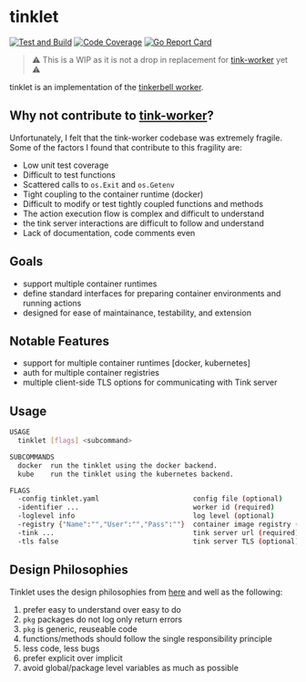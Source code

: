 # tinklet

[![Test and Build](https://github.com/jacobweinstock/tinklet/actions/workflows/ci.yaml/badge.svg)](https://github.com/jacobweinstock/tinklet/actions/workflows/ci.yaml)
[![Code Coverage](https://img.shields.io/endpoint?url=https://gist.githubusercontent.com/jacobweinstock/9d00cc54b39121e62d88ab6e02cec6dd/raw/branch-main.json)](https://gist.github.com/jacobweinstock/9d00cc54b39121e62d88ab6e02cec6dd#file-branch-main-coverage)
[![Go Report Card](https://goreportcard.com/badge/github.com/jacobweinstock/tinklet)](https://goreportcard.com/report/github.com/jacobweinstock/tinklet)

>:warning: This is a WIP as it is not a drop in replacement for [tink-worker](https://docs.tinkerbell.org/services/tink-worker/) yet :warning:

tinklet is an implementation of the [tinkerbell worker](https://docs.tinkerbell.org/services/tink-worker/).

## Why not contribute to [tink-worker](https://docs.tinkerbell.org/services/tink-worker/)?

Unfortunately, I felt that the tink-worker codebase was extremely fragile.
Some of the factors I found that contribute to this fragility are:
- Low unit test coverage 
- Difficult to test functions
- Scattered calls to `os.Exit` and `os.Getenv`
- Tight coupling to the container runtime (docker)
- Difficult to modify or test tightly coupled functions and methods
- The action execution flow is complex and difficult to understand
- the tink server interactions are difficult to follow and understand
- Lack of documentation, code comments even

## Goals

- support multiple container runtimes
- define standard interfaces for preparing container environments and running actions
- designed for ease of maintainance, testability, and extension

## Notable Features

- support for multiple container runtimes [docker, kubernetes]
- auth for multiple container registries
- multiple client-side TLS options for communicating with Tink server

## Usage

```bash
USAGE
  tinklet [flags] <subcommand>

SUBCOMMANDS
  docker  run the tinklet using the docker backend.
  kube    run the tinklet using the kubernetes backend.

FLAGS
  -config tinklet.yaml                       config file (optional)
  -identifier ...                            worker id (required)
  -loglevel info                             log level (optional)
  -registry {"Name":"","User":"","Pass":""}  container image registry (optional)
  -tink ...                                  tink server url (required)
  -tls false                                 tink server TLS (optional)
```

## Design Philosophies

Tinklet uses the design philosophies from [here](https://github.com/jacobweinstock/DesignPhilosophy) and well as the following:

1. prefer easy to understand over easy to do
2. `pkg` packages do not log only return errors
3. `pkg` is generic, reuseable code
4. functions/methods should follow the single responsibility principle
5. less code, less bugs
6. prefer explicit over implicit
7. avoid global/package level variables as much as possible
